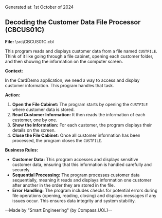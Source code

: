 Generated at: 1st October of 2024

## Decoding the Customer Data File Processor (CBCUS01C)

**File:**  \src\CBCUS01C.cbl

This program reads and displays customer data from a file named `CUSTFILE`. Think of it like going through a file cabinet, opening each customer folder, and then showing the information on the computer screen.

**Context:**

In the CardDemo application, we need a way to access and display customer information. This program handles that task. 

**Action:**

1. **Open the File Cabinet:** The program starts by opening the `CUSTFILE` where customer data is stored. 
2. **Read Customer Information:** It then reads the information of each customer, one by one.
3. **Show the Information:**  For each customer, the program displays their details on the screen. 
4. **Close the File Cabinet:** Once all customer information has been processed, the program closes the `CUSTFILE`.

**Business Rules:**

* **Customer Data:** This program accesses and displays sensitive customer data, ensuring that this information is handled carefully and securely.
* **Sequential Processing:** The program processes customer data sequentially, meaning it reads and displays information one customer after another in the order they are stored in the file.
* **Error Handling:** The program includes checks for potential errors during file operations (opening, reading, closing) and displays messages if any issues occur. This ensures data integrity and system stability.

--Made by "Smart Engineering" (by Compass.UOL)--